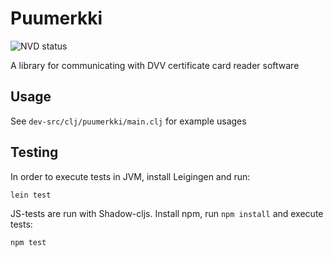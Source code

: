 # Puumerkki
![NVD status](https://github.com/solita/puumerkki/actions/workflows/nvd.yml/badge.svg)

A library for communicating with DVV certificate card reader software

## Usage

See `dev-src/clj/puumerkki/main.clj` for example usages

## Testing

In order to execute tests in JVM, install Leigingen and run:

```
lein test
```

JS-tests are run with Shadow-cljs. Install npm, run `npm install` and execute tests:
```
npm test
```
